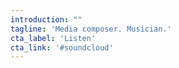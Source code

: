 ```yaml
---
introduction: ""
tagline: 'Media composer. Musician.'
cta_label: 'Listen'
cta_link: '#soundcloud'
---
```

